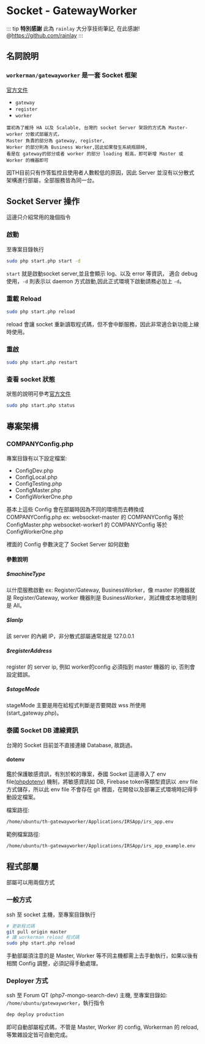 # Socket - GatewayWorker

::: tip 
<strong>特別感謝</strong>  此為 `rainlay` 大分享技術筆記, 在此感謝! @https://github.com/rainlay
:::

## 名詞說明

### `workerman/gatewayworker` 是一套 Socket 框架

[官方文件](http://doc2.workerman.net/gateway-worker-separation.html)

* `gateway`
* `register`
* `worker` 

```
當初為了維持 HA 以及 Scalable, 台灣的 socket Server 架設的方式為 Master-worker 分散式部屬方式，
Master 負責的部分為 gateway, register,
Worker 的部分則為 Business Worker,因此如果發生系統瓶頸時, 
看是在 gateway的部分或者 worker 的部分 loading 較高，即可新增 Master 或 Worker 的機器即可
```
因TH目前只有作答監控且使用者人數較低的原因，因此 Server 並沒有以分散式架構進行部屬，全部服務皆為同一台。

## Socket Server 操作

這邊只介紹常用的幾個指令

### 啟動

至專案目錄執行

```bash
sudo php start.php start -d
```

`start` 就是啟動socket server,並且會顯示 log、以及 error 等資訊，
適合 debug 使用，`-d` 則表示以 daemon 方式啟動,因此正式環境下啟動請務必加上 `-d`。

### 重載 Reload

```bash
sudo php start.php reload
```

reload 會讓 socket 重新讀取程式碼，但不會中斷服務，因此非常適合新功能上線時使用。

### 重啟

```bash
sudo php start.php restart
```

### 查看 socket 狀態

狀態的說明可參考[官方文件](http://doc.workerman.net/315185)

```bash
sudo php start.php status
```

## 專案架構

### COMPANYConfig.php

專案目錄有以下設定檔案:

* ConfigDev.php
* ConfigLocal.php
* ConfigTesting.php
* ConfigMaster.php
* ConfigWorkerOne.php

基本上這些 Config 會在部屬時因為不同的環境而去轉換成 COMPANYConfig.php
ex: websocket-master 的 COMPANYConfig 等於 ConfigMaster.php
    websocket-worker1 的 COMPANYConfig 等於 ConfigWorkerOne.php

裡面的 Config 參數決定了 Socket Server 如何啟動

#### 參數說明

##### $machineType

以什麼服務啟動 ex: Register/Gateway, BusinessWorker，像 master 的機器就是 Register/Gateway, worker 機器則是 BusinessWorker，測試機或本地環境則是 All。

##### $lanIp

該 server 的內網 IP，非分散式部屬通常就是 127.0.0.1

##### $registerAddress

register 的 server ip, 例如 worker的config 必須指到 master 機器的 ip, 否則會設定錯誤。

##### $stageMode

stageMode 主要是用在給程式判斷是否要開啟 wss 所使用(start_gateway.php)。

### 泰國 Socket DB 連線資訊

台灣的 Socket 目前並不直接連線 Database, 故跳過。

#### dotenv

鑑於保護敏感資訊，有別於較的專案，泰國 Socket 這邊導入了 env file[(phpdotenv)](https://github.com/vlucas/phpdotenv) 機制，將敏感資訊如 DB, Firebase token等類型資訊以 .env file 方式儲存，所以此 env file 不會存在 git 裡面，在開發以及部署正式環境時記得手動設定檔案。

檔案路徑:

```bash
/home/ubuntu/th-gatewayworker/Applications/IRSApp/irs_app.env
```

範例檔案路徑:

```bash
/home/ubuntu/th-gatewayworker/Applications/IRSApp/irs_app_example.env
```

## 程式部屬

部屬可以用兩個方式

### 一般方式

ssh 至 socket 主機，至專案目錄執行

```bash
# 更新程式碼
git pull origin master
# 讓 workerman reload 程式碼
sudo php start.php reload
```

手動部屬須注意的是 Master, Worker 等不同主機都需上去手動執行，如果以後有相關 Config 調整，必須記得手動處理。

### Deployer 方式

ssh 至 Forum QT (php7-mongo-search-dev) 主機, 至專案目錄如: `/home/ubuntu/gatewayworker`，執行指令

```bash
dep deploy production
```

即可自動部屬程式碼，不管是 Master, Worker 的 config, Workerman 的 reload,等繁雜設定皆可自動完成。

